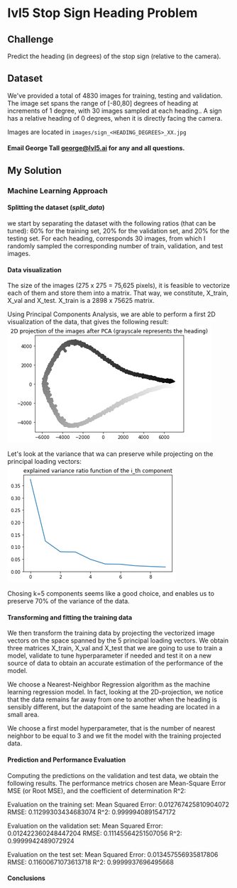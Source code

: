 
# lvl5 Stop Sign Heading Problem

## Challenge

Predict the heading (in degrees) of the stop sign (relative to the camera).

## Dataset

We've provided a total of 4830 images for training, testing and validation.  The image set spans the range of [-80,80] degrees of heading at increments of 1 degree, with 30 images sampled at each heading..  A sign has a relative heading of 0 degrees, when it is directly facing the camera.

Images are located in `images/sign_<HEADING_DEGREES>_XX.jpg`

#### Email George Tall <george@lvl5.ai> for any and all questions.


## My Solution

### Machine Learning Approach
#### Splitting the dataset (*split_data*)
we start by separating the dataset with the following ratios (that can be tuned): 60% for the training set, 20% for the validation set, and 20% for the testing set.
For each heading, corresponds 30 images, from which I randomly sampled the corresponding number of train, validation, and test images.

#### Data visualization
The size of the images (275 x 275 = 75,625 pixels), it is feasible to vectorize each of them and store them into a matrix. That way, we constitute, X_train, X_val and X_test.
X_train is a 2898 x 75625 matrix.

Using Principal Components Analysis, we are able to perform a first 2D visualization of the data, that gives the following result:
![Alt text](plots/pca_2d.png?raw=true "2D visualization after PCA")

Let's look at the variance that wa can preserve while projecting on the principal loading vectors:
![Alt text](plots/pca_explained_variance.png?raw=true "Preserved variance of the first components")

Chosing k=5 components seems like a good choice, and enables us to preserve 70% of the variance of the data.

#### Transforming and fitting the training data
We then transform the training data by projecting the vectorized image vectors on the space spanned by the 5 principal loading vectors. We obtain three matrices X_train, X_val and X_test that we are going to use to train a model, validate to tune hyperparameter if needed and test it on a new source of data to obtain an accurate estimation of the performance of the model.

We choose a Nearest-Neighbor Regression algorithm as the machine learning regression model. In fact, looking at the 2D-projection, we notice that the data remains far away from one to another when the heading is sensibly different, but the datapoint of the same heading are located in a small area.

We choose a first model hyperparameter, that is the number of nearest neighbor to be equal to 3 and we fit the model with the training projected data.


#### Prediction and Performance Evaluation
Computing the predictions on the validation and test data, we obtain the following results.
The performance metrics chosen are Mean-Square Error MSE (or Root MSE), and the coefficient of determination R^2:

Evaluation on the training set:
    Mean Squared Error: 0.012767425810904072
    RMSE: 0.11299303434683074
    R^2: 0.9999940891547172
    
Evaluation on the validation set:
    Mean Squared Error: 0.012422360248447204
    RMSE: 0.11145564251507056
    R^2: 0.9999942489072924
    
Evaluation on the test set:
    Mean Squared Error: 0.013457556935817806
    RMSE: 0.11600671073613718
    R^2: 0.9999937696495668
    
#### Conclusions











